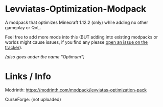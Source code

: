 # Levviatas-Optimization-Modpack
A modpack that optimizes Minecraft 1.12.2 (only) while adding no other gameplay or QoL.

Feel free to add more mods into this (BUT adding into existing modpacks or worlds might cause issues, if you find any please [open an issue on the tracker](https://github.com/Levviata/Levviatas-Optimization-Pack/issues)).

_(also goes under the name "Optimum")_
 
# Links / Info
Modrinth: https://modrinth.com/modpack/levviatas-optimization-pack

CurseForge: (not uploaded)
